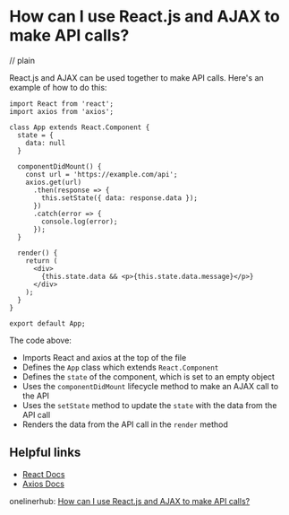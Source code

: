 # How can I use React.js and AJAX to make API calls?
// plain

React.js and AJAX can be used together to make API calls. Here's an example of how to do this:

```
import React from 'react';
import axios from 'axios';

class App extends React.Component {
  state = {
    data: null
  }

  componentDidMount() {
    const url = 'https://example.com/api';
    axios.get(url)
      .then(response => {
        this.setState({ data: response.data });
      })
      .catch(error => {
        console.log(error);
      });
  }

  render() {
    return (
      <div>
        {this.state.data && <p>{this.state.data.message}</p>}
      </div>
    );
  }
}

export default App;
```

The code above:
- Imports React and axios at the top of the file
- Defines the `App` class which extends `React.Component`
- Defines the `state` of the component, which is set to an empty object
- Uses the `componentDidMount` lifecycle method to make an AJAX call to the API
- Uses the `setState` method to update the `state` with the data from the API call
- Renders the data from the API call in the `render` method

## Helpful links
- [React Docs](https://reactjs.org/docs/getting-started.html)
- [Axios Docs](https://github.com/axios/axios)

onelinerhub: [How can I use React.js and AJAX to make API calls?](https://onelinerhub.com/reactjs/how-can-i-use-react-js-and-ajax-to-make-api-calls)